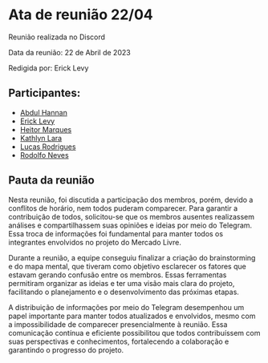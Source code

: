 # Ata de reunião 22/04

Reunião realizada no Discord

Data da reunião: 22 de Abril de 2023

Redigida por: Erick Levy

## Participantes:

- [Abdul Hannan](https://github.com/hannanhunny01)
- [Erick Levy](https://github.com/Ericklevy)
- [Heitor Marques](https://github.com/heitormsb)
- [Kathlyn Lara](https://github.com/klmurussi)
- [Lucas Rodrigues](https://github.com/nickby2)
- [Rodolfo Neves](https://github.com/roddas)



## Pauta da reunião

Nesta reunião, foi discutida a participação dos membros, porém, devido a conflitos de horário, nem todos puderam comparecer. Para garantir a contribuição de todos, solicitou-se que os membros ausentes realizassem análises e compartilhassem suas opiniões e ideias por meio do Telegram. Essa troca de informações foi fundamental para manter todos os integrantes envolvidos no projeto do Mercado Livre.

Durante a reunião, a equipe conseguiu finalizar a criação do brainstorming e do mapa mental, que tiveram como objetivo esclarecer os fatores que estavam gerando confusão entre os membros. Essas ferramentas permitiram organizar as ideias e ter uma visão mais clara do projeto, facilitando o planejamento e o desenvolvimento das próximas etapas.

A distribuição de informações por meio do Telegram desempenhou um papel importante para manter todos atualizados e envolvidos, mesmo com a impossibilidade de comparecer presencialmente à reunião. Essa comunicação contínua e eficiente possibilitou que todos contribuíssem com suas perspectivas e conhecimentos, fortalecendo a colaboração e garantindo o progresso do projeto.




